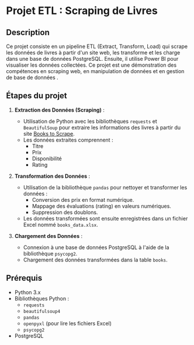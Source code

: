 # Projet ETL : Scraping de Livres

## Description

Ce projet consiste en un pipeline ETL (Extract, Transform, Load) qui scrape les données de livres à partir d'un site web, les transforme et les charge dans une base de données PostgreSQL. Ensuite, il utilise Power BI pour visualiser les données collectées. Ce projet est une démonstration des compétences en scraping web, en manipulation de données et en gestion de base de données .

## Étapes du projet

1. **Extraction des Données (Scraping)** :
   - Utilisation de Python avec les bibliothèques `requests` et `BeautifulSoup` pour extraire les informations des livres à partir du site [Books to Scrape](http://books.toscrape.com).
   - Les données extraites comprennent :
     - Titre
     - Prix
     - Disponibilité
     - Rating

2. **Transformation des Données** :
   - Utilisation de la bibliothèque `pandas` pour nettoyer et transformer les données :
     - Conversion des prix en format numérique.
     - Mappage des évaluations (rating) en valeurs numériques.
     - Suppression des doublons.
   - Les données transformées sont ensuite enregistrées dans un fichier Excel nommé `books_data.xlsx`.

3. **Chargement des Données** :
   - Connexion à une base de données PostgreSQL à l'aide de la bibliothèque `psycopg2`.
   - Chargement des données transformées dans la table `books`.


## Prérequis

- Python 3.x
- Bibliothèques Python :
  - `requests`
  - `beautifulsoup4`
  - `pandas`
  - `openpyxl` (pour lire les fichiers Excel)
  - `psycopg2`
- PostgreSQL
